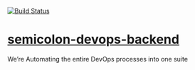 [![Build Status](https://travis-ci.com/zanio/semicolon-devop-backend.svg?branch=master)](https://travis-ci.com/zanio/semicolon-devop-backend)

# [semicolon-devops-backend](https://semicolon-devop-backend.herokuapp.com/swagger-ui.html)
We’re Automating the entire DevOps processes into one suite


